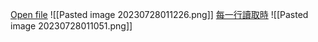 [Open file](https://github.com/elastic/beats/blob/b0124b4e48c995a08c1cdd72006ed58ae3985abf/libbeat/common/file/file_other.go#L60C47-L60C47)
![[Pasted image 20230728011226.png]]
[每一行讀取時](https://github.com/elastic/beats/blob/b0124b4e48c995a08c1cdd72006ed58ae3985abf/filebeat/input/filestream/input.go#L330C2-L330C36)
![[Pasted image 20230728011051.png]]
